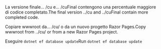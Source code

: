 <span data-ttu-id="8696c-101">La versione finale... /cu e... /cuFinal contengono una percentuale maggiore di codice completato.</span><span class="sxs-lookup"><span data-stu-id="8696c-101">The final version ../cu and ../cuFinal contain more completed code.</span></span>

<span data-ttu-id="8696c-102">Copiare wwwroot da... /cu/ o da un nuovo progetto Razor Pages.</span><span class="sxs-lookup"><span data-stu-id="8696c-102">Copy wwwroot from ../cu/ or from a new Razor Pages project.</span></span>

<span data-ttu-id="8696c-103">Eseguire `dotnet ef database update`</span><span class="sxs-lookup"><span data-stu-id="8696c-103">Run `dotnet ef database update`</span></span>
